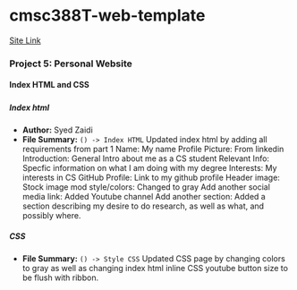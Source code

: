 # cmsc388T-web-template
[Site Link](https://zaidisyed1991.github.io/cmsc389T-web-template/ "Site Link")

### Project 5: Personal Website
#### Index HTML and CSS
#####

##### Index html
- **Author:** Syed Zaidi
- **File Summary:** `() -> Index HTML`
Updated index html by adding all requirements from part 1 
Name: My name 
Profile Picture: From linkedin
Introduction: General Intro about me as a CS student
Relevant Info: Specfic information on what I am doing with my degree
Interests: My interests in CS
GitHub Profile: Link to my github profile
Header image: Stock image
mod style/colors: Changed to gray
Add another social media link: Added Youtube channel
Add another section: Added a section describing my desire to do research, as well as what, and possibly where.
##### CSS
- **File Summary:** `() -> Style CSS`
Updated CSS page by changing colors to gray as well as changing index html inline CSS youtube button size to be flush with ribbon.
